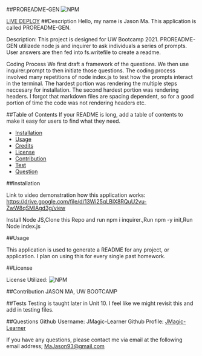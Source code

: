 
##PROREADME-GEN
![NPM](https://img.shields.io/npm/l/inquirer)

[LIVE DEPLOY](https://JMagic-Learner.github.io/PROREADME-GEN)
##Description
Hello, my name is Jason Ma. This application is called PROREADME-GEN.
              
Description:
This project is designed for UW Bootcamp 2021. PROREADME-GEN utilizede node js and inquirer to ask individuals a series of prompts. User answers are then fed into fs.writefile to create a readme.             
          
Coding Process
We first draft a framework of the questions. We then use inquirer.prompt to then initiate those questions. The coding process involved many repetitions of node index.js to test how the prompts interact in the terminal. The hardest portion was rendering the multiple steps neccesary for installation. The second hardest portion was rendering headers. I forgot that markdown files are spacing dependent, so for a good portion of time the code was not rendering headers etc.
              
##Table of Contents 
If your README is long, add a table of contents to make it easy for users to find what they need.
- [Installation](##Installation)
- [Usage](##Usage)
- [Credits](##Credits)
- [License](##License)
- [Contribution](##Contribution)
- [Test](##Test)
- [Question](##Question)
              
##Installation

Link to video demonstration how this application works:
https://drive.google.com/file/d/13Wi25qLBlX8RQuU2vu-ZwW8qSMlAgd3g/view
              

Install Node JS,Clone this Repo and run npm i inquirer.,Run npm -y init,Run Node index.js
             
                     
##Usage
              
This application is used to generate a README for any project, or application. I plan on using this for every single past homework.
                                      
          
##License
            
License Utilized: 
![NPM](https://img.shields.io/npm/l/inquirer)
                      
                      
##Contribution
JASON MA, UW BOOTCAMP
              
##Tests
Testing is taught later in Unit 10. I feel like we might revisit this and add in testing files.
              
##Questions
Github Username: JMagic-Learner
Github Profile: 
[JMagic-Learner](https://github.com/JMagic-Learner)
              
If you have any questions, please contact me via email at the following email address;
MaJason93@gmail.com
